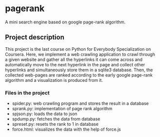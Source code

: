 # pagerank
 A mini search engine based on google page-rank algorithm.
 
## Project description
This project is the last course on Python for Everybody Specialization on Coursera. Here, we implement a web crawling application to crawl through a given website and gather all the hyperlinks it can come across and automatically move to the next hyperlink in the page and collect other hyperlinks and simultaneously store them in a sqlite3 database. Then, the collected web-pages are ranked according to the early google page-rank algorithm and a visualization is produced from it.

### Files in the project
<ul>
 <li>spider.py: web crawling program and stores the result in a database</li>
 <li>sprank.py: implementation of page rank algorithm</li>
 <li>spjson.py: loads the data to json </li>
 <li>spdump.py: fetches the data from database</li>
 <li>spreset.py: resets the rank to 1 in database</li> 
 <li>force.html: visualizes the data with the help of force.js </li>
</ul>
